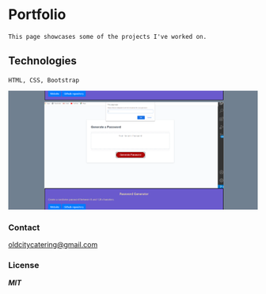 # Portfolio
```
This page showcases some of the projects I've worked on.
```

## Technologies
```
HTML, CSS, Bootstrap

```

![Portfolio](CapturePort.PNG)

### Contact
oldcitycatering@gmail.com

### License
***MIT***
